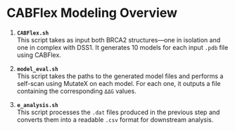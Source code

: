 # CABFlex Modeling Overview

1. **`CABFlex.sh`**  
   This script takes as input both BRCA2 structures—one in isolation and one in complex with DSS1. It generates 10 models for each input `.pdb` file using CABFlex.

2. **`model_eval.sh`**  
   This script takes the paths to the generated model files and performs a self-scan using MutateX on each model. For each one, it outputs a file containing the corresponding `ΔΔG` values.

3. **`e_analysis.sh`**  
   This script processes the `.dat` files produced in the previous step and converts them into a readable `.csv` format for downstream analysis.